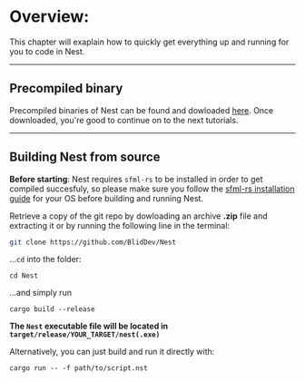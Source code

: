 # Overview:

This chapter will exaplain how to quickly get everything up and running for you to code in Nest.

___
## Precompiled binary
Precompiled binaries of Nest can be found and dowloaded [here](www.youtube.com/c/BlidDev/where_are_the_binaries?). Once downloaded, you're good to continue on to the next tutorials.

___
## Building Nest from source


**Before starting**: Nest requires `sfml-rs` to be installed in order to get compiled succesfuly, so please make sure you follow the [sfml-rs installation guide](https://github.com/jeremyletang/rust-sfml/wiki) for your OS before building and running Nest.

Retrieve a copy of the git repo by dowloading an archive **.zip** file and extracting it or by running the following line in the terminal:

```Bash
git clone https://github.com/BlidDev/Nest
```

...`cd` into the folder:

```Nest
cd Nest
```

...and simply run
```Nest
cargo build --release
```

**The `Nest` executable file will be located in `target/release/YOUR_TARGET/nest(.exe)`**

Alternatively, you can just build and run it directly with:
```Nest
cargo run -- -f path/to/script.nst
```

